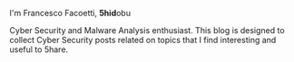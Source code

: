 I'm Francesco Facoetti, **5hid**obu

Cyber Security and Malware Analysis enthusiast. 
This blog is designed to collect Cyber Security posts related on topics that I find interesting and useful to 5hare.

